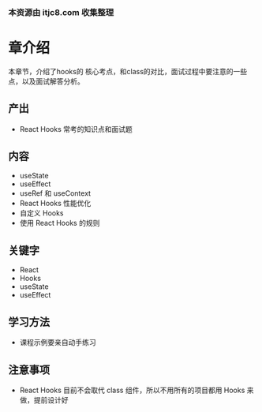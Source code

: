 ### 本资源由 itjc8.com 收集整理
# 章介绍

本章节，介绍了hooks的 核心考点，和class的对比，面试过程中要注意的一些点，以及面试解答分析。

## 产出

- React Hooks 常考的知识点和面试题

## 内容

- useState
- useEffect
- useRef 和 useContext
- React Hooks 性能优化
- 自定义 Hooks
- 使用 React Hooks 的规则

## 关键字

- React
- Hooks
- useState
- useEffect

## 学习方法

- 课程示例要亲自动手练习

## 注意事项

- React Hooks 目前不会取代 class 组件，所以不用所有的项目都用 Hooks 来做，提前设计好
